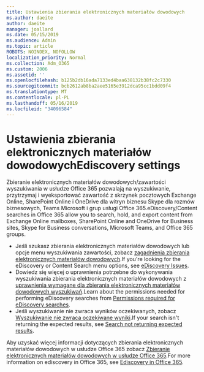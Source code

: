 ```yaml
---
title: Ustawienia zbierania elektronicznych materiałów dowodowych
ms.author: daeite
author: daeite
manager: joallard
ms.date: 05/15/2019
ms.audience: Admin
ms.topic: article
ROBOTS: NOINDEX, NOFOLLOW
localization_priority: Normal
ms.collection: Adm_O365
ms.custom: 2006
ms.assetid: ''
ms.openlocfilehash: b125b2db16ada7133ed4baa638132b38fc2c7330
ms.sourcegitcommit: bcb2612ab8ba2aee5165e3912dca95cc1bdd09f4
ms.translationtype: MT
ms.contentlocale: pl-PL
ms.lasthandoff: 05/16/2019
ms.locfileid: "34096584"
---
```

# <a name="ediscovery-settings"></a><span data-ttu-id="d15b3-102">Ustawienia zbierania elektronicznych materiałów dowodowych</span><span class="sxs-lookup"><span data-stu-id="d15b3-102">Ediscovery settings</span></span>

<span data-ttu-id="d15b3-103">Zbieranie elektronicznych materiałów dowodowych/zawartości wyszukiwania w usłudze Office 365 pozwalają na wyszukiwanie, przytrzymaj i wyeksportować zawartość z skrzynek pocztowych Exchange Online, SharePoint Online i OneDrive dla witryn biznesu Skype dla rozmów biznesowych, Teams Microsoft i grup usługi Office 365.</span><span class="sxs-lookup"><span data-stu-id="d15b3-103">eDiscovery/Content searches in Office 365 allow you to search, hold, and export content from Exchange Online mailboxes, SharePoint Online and OneDrive for Business sites, Skype for Business conversations, Microsoft Teams, and Office 365 groups.</span></span>

- <span data-ttu-id="d15b3-104">Jeśli szukasz zbierania elektronicznych materiałów dowodowych lub opcje menu wyszukiwania zawartości, zobacz [zagadnienia zbierania elektronicznych materiałów dowodowych](https://docs.microsoft.com/en-us/alchemyinsights/ediscovery-issues).</span><span class="sxs-lookup"><span data-stu-id="d15b3-104">If you're looking for the eDiscovery or Content Search menu options, see [eDiscovery Issues](https://docs.microsoft.com/en-us/alchemyinsights/ediscovery-issues).</span></span>
- <span data-ttu-id="d15b3-105">Dowiedz się więcej o uprawnienia potrzebne do wykonywania wyszukiwania zbierania elektronicznych materiałów dowodowych z [uprawnienia wymagane dla zbierania elektronicznych materiałów dowodowych wyszukiwań](https://docs.microsoft.com/en-us/alchemyinsights/permissions-required-for-ediscovery-searches).</span><span class="sxs-lookup"><span data-stu-id="d15b3-105">Learn about the permissions needed for performing eDiscovery searches from [Permissions required for eDiscovery searches](https://docs.microsoft.com/en-us/alchemyinsights/permissions-required-for-ediscovery-searches).</span></span>
- <span data-ttu-id="d15b3-106">Jeśli wyszukiwanie nie zwraca wyników oczekiwanych, zobacz [Wyszukiwanie nie zwraca oczekiwane wyniki](https://docs.microsoft.com/en-us/alchemyinsights/search-not-returning-expected-results).</span><span class="sxs-lookup"><span data-stu-id="d15b3-106">If your search isn't returning the expected results, see [Search not returning expected results](https://docs.microsoft.com/en-us/alchemyinsights/search-not-returning-expected-results).</span></span>

<span data-ttu-id="d15b3-107">Aby uzyskać więcej informacji dotyczących zbierania elektronicznych materiałów dowodowych w usłudze Office 365 zobacz [Zbieranie elektronicznych materiałów dowodowych w usłudze Office 365](https://docs.microsoft.com/en-us/office365/securitycompliance/ediscovery).</span><span class="sxs-lookup"><span data-stu-id="d15b3-107">For more information on ediscovery in Office 365, see [Ediscovery in Office 365](https://docs.microsoft.com/en-us/office365/securitycompliance/ediscovery).</span></span>
